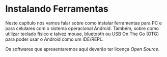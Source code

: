 # Instalando Ferramentas

Neste capítulo nós vamos falar sobre como instalar ferramentas para PC e para
celulares com o sistema operacional Android. Também, sobre como utilizar
teclado físico e talvez mouse, bluetooth ou USB On The Go (OTG) para poder usar
o Android como um IDE/REPL.

Os softwares que apresentaremos aqui deverão ter licença *Open Source*.
